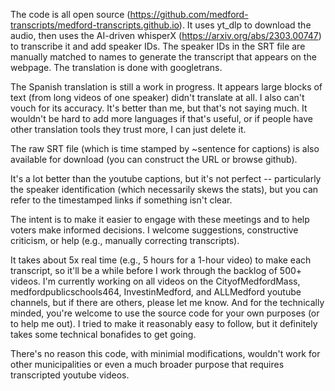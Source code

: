The code is all open source (https://github.com/medford-transcripts/medford-transcripts.github.io). It uses yt_dlp to download the audio, then uses the AI-driven whisperX (https://arxiv.org/abs/2303.00747) to transcribe it and add speaker IDs. The speaker IDs in the SRT file are manually matched to names to generate the transcript that appears on the webpage. The translation is done with googletrans.

The Spanish translation is still a work in progress. It appears large blocks of text (from long videos of one speaker) didn't translate at all. I also can't vouch for its accuracy. It's better than me, but that's not saying much. It wouldn't be hard to add more languages if that's useful, or if people have other translation tools they trust more, I can just delete it. 

The raw SRT file (which is time stamped by ~sentence for captions) is also available for download (you can construct the URL or browse github).

It's a lot better than the youtube captions, but it's not perfect -- particularly the speaker identification (which necessarily skews the stats), but you can refer to the timestamped links if something isn't clear.

The intent is to make it easier to engage with these meetings and to help voters make informed decisions. I welcome suggestions, constructive criticism, or help (e.g., manually correcting transcripts).

It takes about 5x real time (e.g., 5 hours for a 1-hour video) to make each transcript, so it'll be a while before I work through the backlog of 500+ videos. I'm currently working on all videos on the CityofMedfordMass, medfordpublicschools464, InvestinMedford, and ALLMedford youtube channels, but if there are others, please let me know. And for the technically minded, you're welcome to use the source code for your own purposes (or to help me out). I tried to make it reasonably easy to follow, but it definitely takes some technical bonafides to get going. 

There's no reason this code, with minimial modifications, wouldn't work for other municipalities or even a much broader purpose that requires transcripted youtube videos.